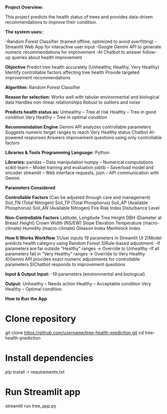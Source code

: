 **Project Overview:**

This project predicts the health status of trees and provides data-driven recommendations to improve their condition.

**The system uses:**:

-Random Forest Classifier (trained offline, optimized to avoid overfitting)
-Streamlit Web App for interactive user input
-Google Gemini API to generate numeric recommendations for improvement
-AI Chatbot to answer follow-up queries about health improvement

**Objective**
Predict tree health accurately (Unhealthy, Healthy, Very Healthy)
Identify controllable factors affecting tree health
Provide targeted improvement recommendations

**Algorithm:**
Random Forest Classifier

**Reason for selection:**
Works well with tabular environmental and biological data
Handles non-linear relationships
Robust to outliers and noise

**Predicts health status as:**
Unhealthy – Tree at risk
Healthy – Tree in good condition
Very Healthy – Tree in optimal condition

**Recommendation Engine**
Gemini API analyzes controllable parameters
Suggests numeric target ranges to reach Very Healthy status
Chatbot
AI-powered responses
Answers improvement questions using only controllable factors

**Libraries & Tools**
**Programming Language:**
Python

**Libraries:**
pandas – Data manipulation
numpy – Numerical computations
scikit-learn – Model training and evaluation
joblib – Save/load model and encoder
streamlit – Web interface
requests, json – API communication with Gemini

**Parameters Considered**

**Controllable Factors**
(Can be adjusted through care and management)
Soil_TN (Total Nitrogen)
Soil_TP (Total Phosphorus)
Soil_AP (Available Phosphorus)
Soil_AN (Available Nitrogen)
Fire Risk Index
Disturbance Level

**Non-Controllable Factors**
Latitude, Longitude
Tree Height
DBH (Diameter at Breast Height)
Crown Width (NS/EW)
Slope
Elevation
Temperature (macro-climate)
Humidity (macro-climate)
Gleason Index
Menhinick Index

**How It Works
Workflow**
1)User inputs 19 parameters in Streamlit UI
2)Model predicts health category using Random Forest
3)Rule-based adjustment:
-If parameters are far outside “Healthy” ranges → Override to Unhealthy
-If all parameters fall in “Very Healthy” ranges → Override to Very Healthy
4)Gemini API provides exact numeric adjustments for controllable parameters
5)Chatbot responds to improvement questions

**Input & Output
Input:**
-19 parameters (environmental and biological)

**Output:**
Unhealthy – Needs action
Healthy – Acceptable condition
Very Healthy – Optimal condition

**How to Run the App**
# Clone repository
git clone https://github.com/username/tree-health-prediction.git
cd tree-health-prediction

# Install dependencies
pip install -r requirements.txt

# Run Streamlit app
streamlit run tree_app.py
